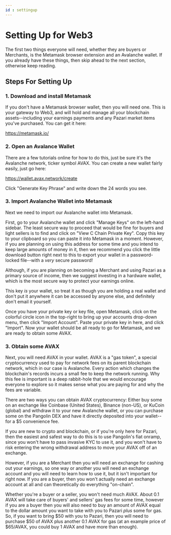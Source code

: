 ```yaml
---
id : settingup
---
```

# Setting Up for Web3
The first two things everyone will need, whether they are buyers or Merchants, is the Metamask browser extension and an Avalanche wallet. If you already have these things, then skip ahead to the next section, otherwise keep reading.

## Steps For Setting Up
### 1. Download and install Metamask
If you don't have a Metamask browser wallet, then you will need one. This is your gateway to Web3, and will hold and manage all your blockchain assets--including your earnings payments and any Pazari market items you've purchased. You can get it here:

https://metamask.io/

### 2. Open an Avalance Wallet
There are a few tutorials online for how to do this, just be sure it's the Avalanche network, ticker symbol AVAX. You can create a new wallet fairly easily, just go here:

https://wallet.avax.network/create

Click "Generate Key Phrase" and write down the 24 words you see.

### 3. Import Avalanche Wallet into Metamask
Next we need to import our Avalanche wallet into Metamask. 

First, go to your Avalanche wallet and click "Manage Keys" on the left-hand sidebar. The least secure way to proceed that would be fine for buyers and light sellers is to find and click on "View C Chain Private Key". Copy this key to your clipboard so you can paste it into Metamask in a moment. However, if you are planning on using this address for some time and you intend to keep large amounts of money in it, then we recommend you click the little download button right next to this to export your wallet in a password-locked file--with a *very* secure password!

Although, if you are planning on becoming a Merchant and using Pazari as a primary source of income, then we suggest investing in a hardware wallet, which is the most secure way to protect your earnings online.

This key *is* your wallet, so treat it as though you are holding a real wallet and don't put it anywhere it can be accessed by anyone else, and definitely don't email it yourself.

Once you have your private key or key file, open Metamask, click on the colorful circle icon in the top-right to bring up your accounts drop-down menu, then click "Import Account". Paste your private key in here, and click "Import". Now your wallet should be all ready to go for Metamask, and we are ready to obtain some AVAX.

### 3. Obtain some AVAX
Next, you will need AVAX in your wallet. AVAX is a "gas token", a special cryptocurrency used to pay for network fees on its parent blockchain network, which in our case is Avalanche. Every action which changes the blockchain's records incurs a small fee to keep the network running. Why this fee is important is a deep rabbit-hole that we would encourage everyone to explore so it makes sense what you are paying for and why the fees are variable.

There are two ways you can obtain AVAX cryptocurrency: Either buy some on an exchange like Coinbase (United States), Binance (non-US), or KuCoin (global) and withdraw it to your new Avalanche wallet, or you can purchase some on the Pangolin DEX and have it directly deposited into your wallet--for a $5 convenience fee.

If you are new to crypto and blockchain, or if you're only here for Pazari, then the easiest and safest way to do this is to use Pangolin's fiat onramp, since you won't have to pass invasive KYC to use it, and you won't have to risk entering the wrong withdrawal address to move your AVAX off of an exchange.

However, if you are a Merchant then you will need an exchange for cashing out your earnings, so one way or another you will need an exchange account and you will need to learn how to use it, but it isn't important for right now. If you are a buyer, then you won't actually need an exchange account at all and can theoretically do everything "on-chain".

Whether you're a buyer or a seller, you won't need much AVAX. About 0.1 AVAX will take care of buyers' and sellers' gas fees for some time, however if you are a buyer then you will also need to buy an amount of AVAX equal to the dollar amount you want to take with you to Pazari *plus* some for gas. So, if you want to bring $50 with you to Pazari, then you will need to purchase $50 of AVAX plus another 0.1 AVAX for gas (at an example price of $65/AVAX, you could buy 1 AVAX and have more than enough).

